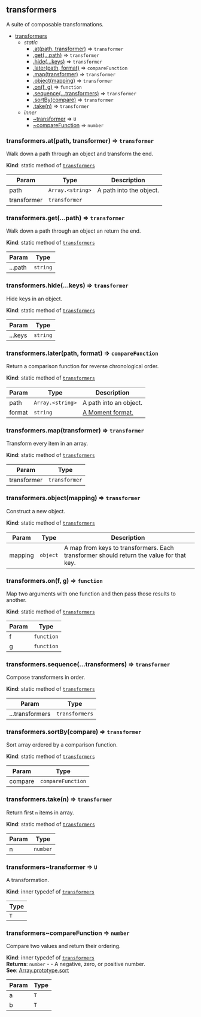 <a name="module_transformers"></a>

## transformers
A suite of composable transformations.


* [transformers](#module_transformers)
    * _static_
        * [.at(path, transformer)](#module_transformers.at) ⇒ <code>transformer</code>
        * [.get(...path)](#module_transformers.get) ⇒ <code>transformer</code>
        * [.hide(...keys)](#module_transformers.hide) ⇒ <code>transformer</code>
        * [.later(path, format)](#module_transformers.later) ⇒ <code>compareFunction</code>
        * [.map(transformer)](#module_transformers.map) ⇒ <code>transformer</code>
        * [.object(mapping)](#module_transformers.object) ⇒ <code>transformer</code>
        * [.on(f, g)](#module_transformers.on) ⇒ <code>function</code>
        * [.sequence(...transformers)](#module_transformers.sequence) ⇒ <code>transformer</code>
        * [.sortBy(compare)](#module_transformers.sortBy) ⇒ <code>transformer</code>
        * [.take(n)](#module_transformers.take) ⇒ <code>transformer</code>
    * _inner_
        * [~transformer](#module_transformers..transformer) ⇒ <code>U</code>
        * [~compareFunction](#module_transformers..compareFunction) ⇒ <code>number</code>

<a name="module_transformers.at"></a>

### transformers.at(path, transformer) ⇒ <code>transformer</code>
Walk down a path through an object and transform the end.

**Kind**: static method of <code>[transformers](#module_transformers)</code>  

| Param | Type | Description |
| --- | --- | --- |
| path | <code>Array.&lt;string&gt;</code> | A path into the object. |
| transformer | <code>transformer</code> |  |

<a name="module_transformers.get"></a>

### transformers.get(...path) ⇒ <code>transformer</code>
Walk down a path through an object an return the end.

**Kind**: static method of <code>[transformers](#module_transformers)</code>  

| Param | Type |
| --- | --- |
| ...path | <code>string</code> | 

<a name="module_transformers.hide"></a>

### transformers.hide(...keys) ⇒ <code>transformer</code>
Hide keys in an object.

**Kind**: static method of <code>[transformers](#module_transformers)</code>  

| Param | Type |
| --- | --- |
| ...keys | <code>string</code> | 

<a name="module_transformers.later"></a>

### transformers.later(path, format) ⇒ <code>compareFunction</code>
Return a comparison function for reverse chronological order.

**Kind**: static method of <code>[transformers](#module_transformers)</code>  

| Param | Type | Description |
| --- | --- | --- |
| path | <code>Array.&lt;string&gt;</code> | A path into an object. |
| format | <code>string</code> | [A Moment format.](http://momentjs.com/docs/#/parsing/string-format/) |

<a name="module_transformers.map"></a>

### transformers.map(transformer) ⇒ <code>transformer</code>
Transform every item in an array.

**Kind**: static method of <code>[transformers](#module_transformers)</code>  

| Param | Type |
| --- | --- |
| transformer | <code>transformer</code> | 

<a name="module_transformers.object"></a>

### transformers.object(mapping) ⇒ <code>transformer</code>
Construct a new object.

**Kind**: static method of <code>[transformers](#module_transformers)</code>  

| Param | Type | Description |
| --- | --- | --- |
| mapping | <code>object</code> | A map from keys to transformers. Each transformer should return the value for that key. |

<a name="module_transformers.on"></a>

### transformers.on(f, g) ⇒ <code>function</code>
Map two arguments with one function and then pass those results to
another.

**Kind**: static method of <code>[transformers](#module_transformers)</code>  

| Param | Type |
| --- | --- |
| f | <code>function</code> | 
| g | <code>function</code> | 

<a name="module_transformers.sequence"></a>

### transformers.sequence(...transformers) ⇒ <code>transformer</code>
Compose transformers in order.

**Kind**: static method of <code>[transformers](#module_transformers)</code>  

| Param | Type |
| --- | --- |
| ...transformers | <code>transformers</code> | 

<a name="module_transformers.sortBy"></a>

### transformers.sortBy(compare) ⇒ <code>transformer</code>
Sort array ordered by a comparison function.

**Kind**: static method of <code>[transformers](#module_transformers)</code>  

| Param | Type |
| --- | --- |
| compare | <code>compareFunction</code> | 

<a name="module_transformers.take"></a>

### transformers.take(n) ⇒ <code>transformer</code>
Return first `n` items in array.

**Kind**: static method of <code>[transformers](#module_transformers)</code>  

| Param | Type |
| --- | --- |
| n | <code>number</code> | 

<a name="module_transformers..transformer"></a>

### transformers~transformer ⇒ <code>U</code>
A transformation.

**Kind**: inner typedef of <code>[transformers](#module_transformers)</code>  

| Type |
| --- |
| <code>T</code> | 

<a name="module_transformers..compareFunction"></a>

### transformers~compareFunction ⇒ <code>number</code>
Compare two values and return their ordering.

**Kind**: inner typedef of <code>[transformers](#module_transformers)</code>  
**Returns**: <code>number</code> - - A negative, zero, or positive number.  
**See**: [Array.prototype.sort](https://developer.mozilla.org/en-US/docs/Web/JavaScript/Reference/Global_Objects/Array/sort)  

| Param | Type |
| --- | --- |
| a | <code>T</code> | 
| b | <code>T</code> | 

